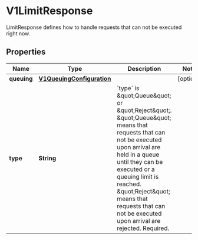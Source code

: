 

# V1LimitResponse

LimitResponse defines how to handle requests that can not be executed right now.
## Properties

Name | Type | Description | Notes
------------ | ------------- | ------------- | -------------
**queuing** | [**V1QueuingConfiguration**](V1QueuingConfiguration.md) |  |  [optional]
**type** | **String** | &#x60;type&#x60; is \&quot;Queue\&quot; or \&quot;Reject\&quot;. \&quot;Queue\&quot; means that requests that can not be executed upon arrival are held in a queue until they can be executed or a queuing limit is reached. \&quot;Reject\&quot; means that requests that can not be executed upon arrival are rejected. Required. | 



